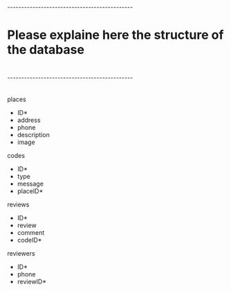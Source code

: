 ###### --------------------------------------------- ######
#
#  Please explaine here the structure of the database
#
###### --------------------------------------------- ######

places
- ID*
- address
- phone
- description
- image


codes
- ID*
- type
- message
- placeID*


reviews
- ID*
- review
- comment
- codeID*


reviewers
- ID*
- phone
- reviewID*
